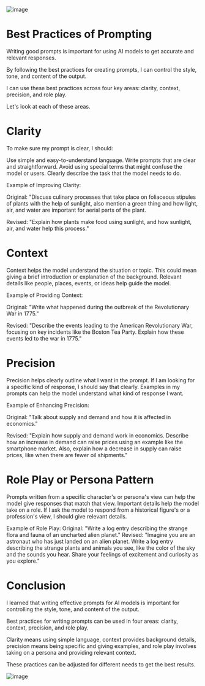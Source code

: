 ![image](https://github.com/iahalkhatib/Best-Practices-of-Prompting-/assets/170050432/719f7969-d569-491a-82b3-51121d8c7eac)

# Best Practices of Prompting 

Writing good prompts is important for using AI models to get accurate and relevant responses. 

By following the best practices for creating prompts, I can control the style, tone, and content of the output.

I can use these best practices across four key areas: clarity, context, precision, and role play. 

Let's look at each of these areas.

# Clarity
To make sure my prompt is clear, I should:

Use simple and easy-to-understand language.
Write prompts that are clear and straightforward.
Avoid using special terms that might confuse the model or users.
Clearly describe the task that the model needs to do.

Example of Improving Clarity:

Original: "Discuss culinary processes that take place on foliaceous stipules of plants with the help of sunlight, also mention a green thing and how light, air, and water are important for aerial parts of the plant.

Revised: "Explain how plants make food using sunlight, and how sunlight, air, and water help this process."

# Context
Context helps the model understand the situation or topic. 
This could mean giving a brief introduction or explanation of the background. 
Relevant details like people, places, events, or ideas help guide the model.

Example of Providing Context:

Original: "Write what happened during the outbreak of the Revolutionary War in 1775."

Revised: "Describe the events leading to the American Revolutionary War, focusing on key incidents like the Boston Tea Party. Explain how these events led to the war in 1775."

# Precision
Precision helps clearly outline what I want in the prompt. 
If I am looking for a specific kind of response, I should say that clearly. 
Examples in my prompts can help the model understand what kind of response I want.

Example of Enhancing Precision:

Original: "Talk about supply and demand and how it is affected in economics."

Revised: "Explain how supply and demand work in economics. Describe how an increase in demand can raise prices using an example like the smartphone market. Also, explain how a decrease in supply can raise prices, like when there are fewer oil shipments."

# Role Play or Persona Pattern

Prompts written from a specific character's or persona's view can help the model give responses that match that view. Important details help the model take on a role. If I ask the model to respond from a historical figure's or a profession's view, I should give relevant details.

Example of Role Play:
Original: "Write a log entry describing the strange flora and fauna of an uncharted alien planet."
Revised: "Imagine you are an astronaut who has just landed on an alien planet. Write a log entry describing the strange plants and animals you see, like the color of the sky and the sounds you hear. Share your feelings of excitement and curiosity as you explore."

# Conclusion

I learned that writing effective prompts for AI models is important for controlling the style, tone, and content of the output. 

Best practices for writing prompts can be used in four areas: clarity, context, precision, and role play. 

Clarity means using simple language, context provides background details, precision means being specific and giving examples, and role play involves taking on a persona and providing relevant context. 

These practices can be adjusted for different needs to get the best results.

![image](https://github.com/iahalkhatib/Best-Practices-of-Prompting-/assets/170050432/719f7969-d569-491a-82b3-51121d8c7eac)
